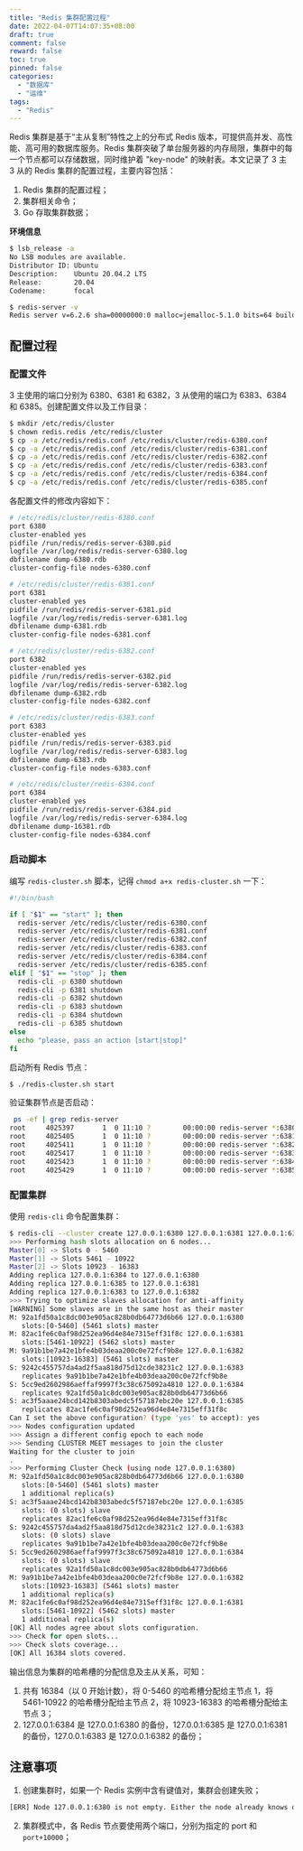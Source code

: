 ```yaml
---
title: "Redis 集群配置过程"
date: 2022-04-07T14:07:35+08:00
draft: true
comment: false
reward: false
toc: true
pinned: false
categories:
  - "数据库"
  - "运维"
tags:
  - "Redis"
---
```


Redis 集群是基于“主从复制”特性之上的分布式 Redis 版本，可提供高并发、高性能、高可用的数据库服务。Redis 集群突破了单台服务器的内存局限，集群中的每一个节点都可以存储数据，同时维护着 "key-node" 的映射表。本文记录了 3 主 3 从的 Redis 集群的配置过程，主要内容包括：

1. Redis 集群的配置过程；
2. 集群相关命令；
3. Go 存取集群数据；

<!--more-->

**环境信息**

```bash
$ lsb_release -a
No LSB modules are available.
Distributor ID: Ubuntu
Description:    Ubuntu 20.04.2 LTS
Release:        20.04
Codename:       focal
```

```bash
$ redis-server -v
Redis server v=6.2.6 sha=00000000:0 malloc=jemalloc-5.1.0 bits=64 build=9c9e426e2f96cc51
```

## 配置过程

### 配置文件

3 主使用的端口分别为 6380、6381 和 6382，3 从使用的端口为 6383、6384 和 6385。创建配置文件以及工作目录：

```bash
$ mkdir /etc/redis/cluster
$ chown redis.redis /etc/redis/cluster
$ cp -a /etc/redis/redis.conf /etc/redis/cluster/redis-6380.conf
$ cp -a /etc/redis/redis.conf /etc/redis/cluster/redis-6381.conf
$ cp -a /etc/redis/redis.conf /etc/redis/cluster/redis-6382.conf
$ cp -a /etc/redis/redis.conf /etc/redis/cluster/redis-6383.conf
$ cp -a /etc/redis/redis.conf /etc/redis/cluster/redis-6384.conf
$ cp -a /etc/redis/redis.conf /etc/redis/cluster/redis-6385.conf
```

各配置文件的修改内容如下：

```bash
# /etc/redis/cluster/redis-6380.conf
port 6380
cluster-enabled yes
pidfile /run/redis/redis-server-6380.pid
logfile /var/log/redis/redis-server-6380.log
dbfilename dump-6380.rdb
cluster-config-file nodes-6380.conf
```

```bash
# /etc/redis/cluster/redis-6381.conf
port 6381
cluster-enabled yes
pidfile /run/redis/redis-server-6381.pid
logfile /var/log/redis/redis-server-6381.log
dbfilename dump-6381.rdb
cluster-config-file nodes-6381.conf
```

```bash
# /etc/redis/cluster/redis-6382.conf
port 6382
cluster-enabled yes
pidfile /run/redis/redis-server-6382.pid
logfile /var/log/redis/redis-server-6382.log
dbfilename dump-6382.rdb
cluster-config-file nodes-6382.conf
```

```bash
# /etc/redis/cluster/redis-6383.conf
port 6383
cluster-enabled yes
pidfile /run/redis/redis-server-6383.pid
logfile /var/log/redis/redis-server-6383.log
dbfilename dump-6383.rdb
cluster-config-file nodes-6383.conf
```

```bash
# /etc/redis/cluster/redis-6384.conf
port 6384
cluster-enabled yes
pidfile /run/redis/redis-server-6384.pid
logfile /var/log/redis/redis-server-6384.log
dbfilename dump-16381.rdb
cluster-config-file nodes-6384.conf
```

### 启动脚本

编写 `redis-cluster.sh` 脚本，记得 `chmod a+x redis-cluster.sh` 一下：

```bash
#!/bin/bash

if [ "$1" == "start" ]; then
  redis-server /etc/redis/cluster/redis-6380.conf
  redis-server /etc/redis/cluster/redis-6381.conf
  redis-server /etc/redis/cluster/redis-6382.conf
  redis-server /etc/redis/cluster/redis-6383.conf
  redis-server /etc/redis/cluster/redis-6384.conf
  redis-server /etc/redis/cluster/redis-6385.conf
elif [ "$1" == "stop" ]; then
  redis-cli -p 6380 shutdown
  redis-cli -p 6381 shutdown
  redis-cli -p 6382 shutdown
  redis-cli -p 6383 shutdown
  redis-cli -p 6384 shutdown
  redis-cli -p 6385 shutdown
else
  echo "please, pass an action [start|stop]"
fi
```

启动所有 Redis 节点：

```bash
$ ./redis-cluster.sh start
```

验证集群节点是否启动：

```bash
 ps -ef | grep redis-server
root     4025397       1  0 11:10 ?        00:00:00 redis-server *:6380 [cluster]
root     4025405       1  0 11:10 ?        00:00:00 redis-server *:6381 [cluster]
root     4025411       1  0 11:10 ?        00:00:00 redis-server *:6382 [cluster]
root     4025417       1  0 11:10 ?        00:00:00 redis-server *:6383 [cluster]
root     4025423       1  0 11:10 ?        00:00:00 redis-server *:6384 [cluster]
root     4025429       1  0 11:10 ?        00:00:00 redis-server *:6385 [cluster]
```

### 配置集群

使用 `redis-cli` 命令配置集群：

```bash
$ redis-cli --cluster create 127.0.0.1:6380 127.0.0.1:6381 127.0.0.1:6382 127.0.0.1:6383  127.0.0.1:6384 127.0.0.1:6385 --cluster-replicas 1
>>> Performing hash slots allocation on 6 nodes...
Master[0] -> Slots 0 - 5460
Master[1] -> Slots 5461 - 10922
Master[2] -> Slots 10923 - 16383
Adding replica 127.0.0.1:6384 to 127.0.0.1:6380
Adding replica 127.0.0.1:6385 to 127.0.0.1:6381
Adding replica 127.0.0.1:6383 to 127.0.0.1:6382
>>> Trying to optimize slaves allocation for anti-affinity
[WARNING] Some slaves are in the same host as their master
M: 92a1fd50a1c8dc003e905ac828b0db64773d6b66 127.0.0.1:6380
   slots:[0-5460] (5461 slots) master
M: 82ac1fe6c0af98d252ea96d4e84e7315eff31f8c 127.0.0.1:6381
   slots:[5461-10922] (5462 slots) master
M: 9a91b1be7a42e1bfe4b03deaa200c0e72fcf9b8e 127.0.0.1:6382
   slots:[10923-16383] (5461 slots) master
S: 9242c455757da4ad2f5aa818d75d12cde38231c2 127.0.0.1:6383
   replicates 9a91b1be7a42e1bfe4b03deaa200c0e72fcf9b8e
S: 5cc9ed2602986aeffaf9997f3c38c675092a4810 127.0.0.1:6384
   replicates 92a1fd50a1c8dc003e905ac828b0db64773d6b66
S: ac3f5aaae24bcd142b8303abedc5f57187ebc20e 127.0.0.1:6385
   replicates 82ac1fe6c0af98d252ea96d4e84e7315eff31f8c
Can I set the above configuration? (type 'yes' to accept): yes
>>> Nodes configuration updated
>>> Assign a different config epoch to each node
>>> Sending CLUSTER MEET messages to join the cluster
Waiting for the cluster to join
.
>>> Performing Cluster Check (using node 127.0.0.1:6380)
M: 92a1fd50a1c8dc003e905ac828b0db64773d6b66 127.0.0.1:6380
   slots:[0-5460] (5461 slots) master
   1 additional replica(s)
S: ac3f5aaae24bcd142b8303abedc5f57187ebc20e 127.0.0.1:6385
   slots: (0 slots) slave
   replicates 82ac1fe6c0af98d252ea96d4e84e7315eff31f8c
S: 9242c455757da4ad2f5aa818d75d12cde38231c2 127.0.0.1:6383
   slots: (0 slots) slave
   replicates 9a91b1be7a42e1bfe4b03deaa200c0e72fcf9b8e
S: 5cc9ed2602986aeffaf9997f3c38c675092a4810 127.0.0.1:6384
   slots: (0 slots) slave
   replicates 92a1fd50a1c8dc003e905ac828b0db64773d6b66
M: 9a91b1be7a42e1bfe4b03deaa200c0e72fcf9b8e 127.0.0.1:6382
   slots:[10923-16383] (5461 slots) master
   1 additional replica(s)
M: 82ac1fe6c0af98d252ea96d4e84e7315eff31f8c 127.0.0.1:6381
   slots:[5461-10922] (5462 slots) master
   1 additional replica(s)
[OK] All nodes agree about slots configuration.
>>> Check for open slots...
>>> Check slots coverage...
[OK] All 16384 slots covered.
```

输出信息为集群的哈希槽的分配信息及主从关系，可知：

1. 共有 16384（以 0 开始计数），将 0-5460 的哈希槽分配给主节点 1，将 5461-10922 的哈希槽分配给主节点 2，将 10923-16383 的哈希槽分配给主节点 3；
2. 127.0.0.1:6384 是 127.0.0.1:6380 的备份，127.0.0.1:6385 是 127.0.0.1:6381 的备份，127.0.0.1:6383 是 127.0.0.1:6382 的备份；

## 注意事项

1. 创建集群时，如果一个 Redis 实例中含有键值对，集群会创建失败；

```bash
[ERR] Node 127.0.0.1:6380 is not empty. Either the node already knows other nodes (check with CLUSTER NODES) or contains some key in database 0.
```

2. 集群模式中，各 Redis 节点要使用两个端口，分别为指定的 port 和 `port+10000`；



